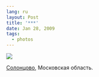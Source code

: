 ```yaml
---
lang: ru
layout: Post
title: '***'
date: Jan 28, 2009
tags:
  - photos
---
```


![](photo://2009-01-04_5D_0367_Artem_Sapegin)

[Солонцово](http://morning.photos/travel/solontsovo "Фотографии из Солонцово"), Московская область.
